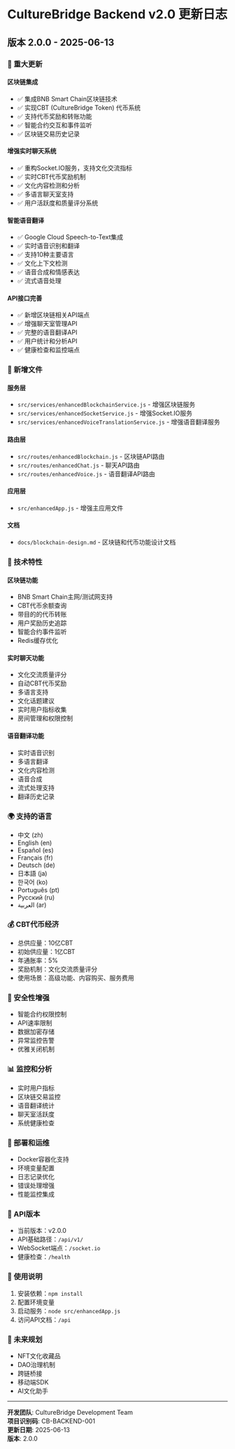 # CultureBridge Backend v2.0 更新日志

## 版本 2.0.0 - 2025-06-13

### 🚀 重大更新

#### 区块链集成
- ✅ 集成BNB Smart Chain区块链技术
- ✅ 实现CBT (CultureBridge Token) 代币系统
- ✅ 支持代币奖励和转账功能
- ✅ 智能合约交互和事件监听
- ✅ 区块链交易历史记录

#### 增强实时聊天系统
- ✅ 重构Socket.IO服务，支持文化交流指标
- ✅ 实时CBT代币奖励机制
- ✅ 文化内容检测和分析
- ✅ 多语言聊天室支持
- ✅ 用户活跃度和质量评分系统

#### 智能语音翻译
- ✅ Google Cloud Speech-to-Text集成
- ✅ 实时语音识别和翻译
- ✅ 支持10种主要语言
- ✅ 文化上下文检测
- ✅ 语音合成和情感表达
- ✅ 流式语音处理

#### API接口完善
- ✅ 新增区块链相关API端点
- ✅ 增强聊天室管理API
- ✅ 完整的语音翻译API
- ✅ 用户统计和分析API
- ✅ 健康检查和监控端点

### 📁 新增文件

#### 服务层
- `src/services/enhancedBlockchainService.js` - 增强区块链服务
- `src/services/enhancedSocketService.js` - 增强Socket.IO服务
- `src/services/enhancedVoiceTranslationService.js` - 增强语音翻译服务

#### 路由层
- `src/routes/enhancedBlockchain.js` - 区块链API路由
- `src/routes/enhancedChat.js` - 聊天API路由
- `src/routes/enhancedVoice.js` - 语音翻译API路由

#### 应用层
- `src/enhancedApp.js` - 增强主应用文件

#### 文档
- `docs/blockchain-design.md` - 区块链和代币功能设计文档

### 🔧 技术特性

#### 区块链功能
- BNB Smart Chain主网/测试网支持
- CBT代币余额查询
- 带目的的代币转账
- 用户奖励历史追踪
- 智能合约事件监听
- Redis缓存优化

#### 实时聊天功能
- 文化交流质量评分
- 自动CBT代币奖励
- 多语言支持
- 文化话题建议
- 实时用户指标收集
- 房间管理和权限控制

#### 语音翻译功能
- 实时语音识别
- 多语言翻译
- 文化内容检测
- 语音合成
- 流式处理支持
- 翻译历史记录

### 🌍 支持的语言
- 中文 (zh)
- English (en)
- Español (es)
- Français (fr)
- Deutsch (de)
- 日本語 (ja)
- 한국어 (ko)
- Português (pt)
- Русский (ru)
- العربية (ar)

### 💰 CBT代币经济
- 总供应量：10亿CBT
- 初始供应量：1亿CBT
- 年通胀率：5%
- 奖励机制：文化交流质量评分
- 使用场景：高级功能、内容购买、服务费用

### 🔐 安全性增强
- 智能合约权限控制
- API速率限制
- 数据加密存储
- 异常监控告警
- 优雅关闭机制

### 📊 监控和分析
- 实时用户指标
- 区块链交易监控
- 语音翻译统计
- 聊天室活跃度
- 系统健康检查

### 🚀 部署和运维
- Docker容器化支持
- 环境变量配置
- 日志记录优化
- 错误处理增强
- 性能监控集成

### 🔄 API版本
- 当前版本：v2.0.0
- API基础路径：`/api/v1/`
- WebSocket端点：`/socket.io`
- 健康检查：`/health`

### 📝 使用说明
1. 安装依赖：`npm install`
2. 配置环境变量
3. 启动服务：`node src/enhancedApp.js`
4. 访问API文档：`/api`

### 🔮 未来规划
- NFT文化收藏品
- DAO治理机制
- 跨链桥接
- 移动端SDK
- AI文化助手

---

**开发团队**: CultureBridge Development Team  
**项目识别码**: CB-BACKEND-001  
**更新日期**: 2025-06-13  
**版本**: 2.0.0

